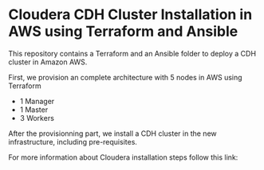 # Cloudera CDH Cluster Installation in AWS using Terraform and Ansible

This repository contains a Terraform and an Ansible folder to deploy a CDH cluster in Amazon AWS. 

First, we provision an complete architecture with 5 nodes in AWS using Terraform 
- 1 Manager 
- 1 Master
- 3 Workers

After the provisionning part, we install a CDH cluster in the new infrastructure, including pre-requisites. 

For more information about Cloudera installation steps follow this link: 
